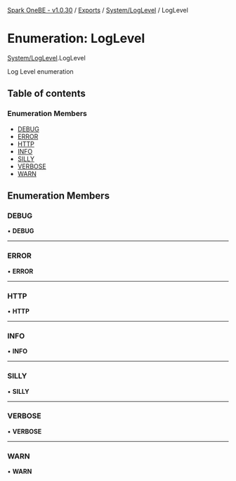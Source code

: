 [Spark OneBE - v1.0.30](../README.md) / [Exports](../modules.md) / [System/LogLevel](../modules/System_LogLevel.md) / LogLevel

# Enumeration: LogLevel

[System/LogLevel](../modules/System_LogLevel.md).LogLevel

Log Level enumeration

## Table of contents

### Enumeration Members

- [DEBUG](System_LogLevel.LogLevel.md#debug)
- [ERROR](System_LogLevel.LogLevel.md#error)
- [HTTP](System_LogLevel.LogLevel.md#http)
- [INFO](System_LogLevel.LogLevel.md#info)
- [SILLY](System_LogLevel.LogLevel.md#silly)
- [VERBOSE](System_LogLevel.LogLevel.md#verbose)
- [WARN](System_LogLevel.LogLevel.md#warn)

## Enumeration Members

### DEBUG

• **DEBUG**

___

### ERROR

• **ERROR**

___

### HTTP

• **HTTP**

___

### INFO

• **INFO**

___

### SILLY

• **SILLY**

___

### VERBOSE

• **VERBOSE**

___

### WARN

• **WARN**
